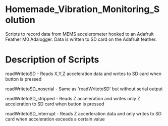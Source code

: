 # Homemade_Vibration_Monitoring_Solution
Scripts to record data from MEMS accelerometer hooked to an Adafruit Feather M0 Adalogger. Data is written to SD card on the Adafruit feather.

# Description of Scripts
readWritetoSD - Reads X,Y,Z acceleration data and writes to SD card when button is pressed

readWritetoSD_noserial - Same as 'readWritetoSD' but without serial output

readWritetoSD_stripped - Reads Z acceleration and writes only Z acceleration to SD card when button is pressed

readWritetoSD_interrupt - Reads Z accerleration data and only writes to SD card when acceleration exceeds a certain value

